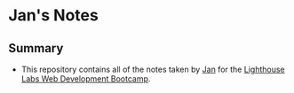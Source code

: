 # Jan's Notes
## Summary
- This repository contains all of the notes taken by [Jan](https://github.com/jszady) for the [Lighthouse Labs Web Development Bootcamp](https://www.lighthouselabs.ca/?gclid=Cj0KCQiAr8eqBhD3ARIsAIe-buN4GFngwVgyC87nY5GA-LPzOUYW8PBIFgxgIR8HbBsEQuowMXSjVd8aAnw8EALw_wcB).
